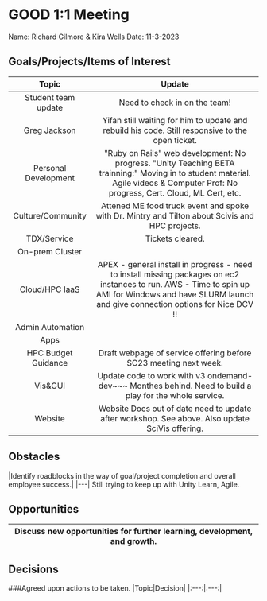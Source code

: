 # GOOD 1:1 Meeting 
Name: Richard Gilmore & Kira Wells
Date: 11-3-2023
## Goals/Projects/Items of Interest 
|Topic|Update|
|:---:|:---:|
|Student team update | Need to check in on the team!
|Greg Jackson | Yifan still waiting for him to update and rebuild his code. Still responsive to the open ticket.
|Personal Development|"Ruby on Rails" web development: No progress. "Unity Teaching BETA trainning:" Moving in to student material. Agile videos & Computer Prof: No progress, Cert. Cloud, ML Cert, etc.
|Culture/Community| Attened ME food truck event and spoke with Dr. Mintry and Tilton about Scivis and HPC projects.
|TDX/Service| Tickets cleared.
|On-prem Cluster|
|Cloud/HPC IaaS| APEX - general install in progress - need to install missing packages on ec2 instances to run. AWS - Time to spin up AMI for Windows and have SLURM launch and give connection options for Nice DCV !!
|Admin Automation|
|Apps| 
|HPC Budget Guidance| Draft webpage of service offering before SC23 meeting next week.
|Vis&GUI| Update code to work with v3 ondemand-dev~~~ Monthes behind. Need to build a play for the whole service.
|Website|  Website Docs out of date need to update after workshop. See above. Also update SciVis offering.

## Obstacles
|Identify roadblocks in the way of goal/project completion and overall employee success.|
|---| Still trying to keep up with Unity Learn, Agile.

## Opportunities 
|Discuss new opportunities for further learning, development, and growth.|
|---|

## Decisions
###Agreed upon actions to be taken.
|Topic|Decision|
|:---:|:---:|
